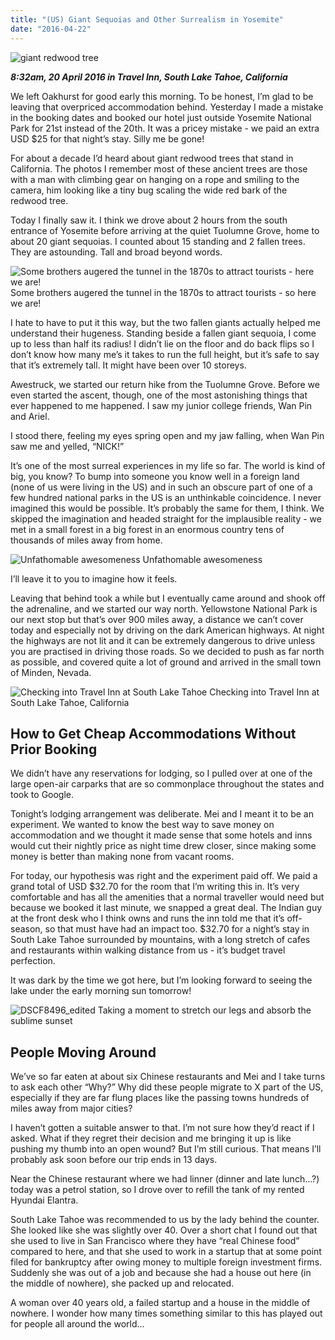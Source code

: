 ```yaml
---
title: "(US) Giant Sequoias and Other Surrealism in Yosemite"
date: "2016-04-22"
---
```


![giant redwood tree](images/DSCF8396_edited-1024x683.jpg)

**_8:32am, 20 April 2016 in Travel Inn, South Lake Tahoe, California_**

We left Oakhurst for good early this morning. To be honest, I’m glad to be leaving that overpriced accommodation behind. Yesterday I made a mistake in the booking dates and booked our hotel just outside Yosemite National Park for 21st instead of the 20th. It was a pricey mistake - we paid an extra USD $25 for that night’s stay. Silly me be gone!

For about a decade I’d heard about giant redwood trees that stand in California. The photos I remember most of these ancient trees are those with a man with climbing gear on hanging on a rope and smiling to the camera, him looking like a tiny bug scaling the wide red bark of the redwood tree.

Today I finally saw it. I think we drove about 2 hours from the south entrance of Yosemite before arriving at the quiet Tuolumne Grove, home to about 20 giant sequoias. I counted about 15 standing and 2 fallen trees. They are astounding. Tall and broad beyond words.

![Some brothers augered the tunnel in the 1870s to attract tourists - here we are!](images/DSCF8448_edited-683x1024.jpg) Some brothers augered the tunnel in the 1870s to attract tourists - so here we are!

I hate to have to put it this way, but the two fallen giants actually helped me understand their hugeness. Standing beside a fallen giant sequoia, I come up to less than half its radius! I didn’t lie on the floor and do back flips so I don’t know how many me’s it takes to run the full height, but it’s safe to say that it’s extremely tall. It might have been over 10 storeys.

Awestruck, we started our return hike from the Tuolumne Grove. Before we even started the ascent, though, one of the most astonishing things that ever happened to me happened. I saw my junior college friends, Wan Pin and Ariel.

I stood there, feeling my eyes spring open and my jaw falling, when Wan Pin saw me and yelled, “NICK!”

It’s one of the most surreal experiences in my life so far. The world is kind of big, you know? To bump into someone you know well in a foreign land (none of us were living in the US) and in such an obscure part of one of a few hundred national parks in the US is an unthinkable coincidence. I never imagined this would be possible. It’s probably the same for them, I think. We skipped the imagination and headed straight for the implausible reality - we met in a small forest in a big forest in an enormous country tens of thousands of miles away from home.

![Unfathomable awesomeness](images/DSCF8456_edited-1024x683.jpg) Unfathomable awesomeness

I’ll leave it to you to imagine how it feels.

Leaving that behind took a while but I eventually came around and shook off the adrenaline, and we started our way north. Yellowstone National Park is our next stop but that’s over 900 miles away, a distance we can’t cover today and especially not by driving on the dark American highways. At night the highways are not lit and it can be extremely dangerous to drive unless you are practised in driving those roads. So we decided to push as far north as possible, and covered quite a lot of ground and arrived in the small town of Minden, Nevada.

![Checking into Travel Inn at South Lake Tahoe](images/DSCF8524_edited-1024x683.jpg) Checking into Travel Inn at South Lake Tahoe, California

## How to Get Cheap Accommodations Without Prior Booking

We didn’t have any reservations for lodging, so I pulled over at one of the large open-air carparks that are so commonplace throughout the states and took to Google.

Tonight’s lodging arrangement was deliberate. Mei and I meant it to be an experiment. We wanted to know the best way to save money on accommodation and we thought it made sense that some hotels and inns would cut their nightly price as night time drew closer, since making some money is better than making none from vacant rooms.

For today, our hypothesis was right and the experiment paid off. We paid a grand total of USD $32.70 for the room that I’m writing this in. It’s very comfortable and has all the amenities that a normal traveller would need but because we booked it last minute, we snapped a great deal. The Indian guy at the front desk who I think owns and runs the inn told me that it’s off-season, so that must have had an impact too. $32.70 for a night’s stay in South Lake Tahoe surrounded by mountains, with a long stretch of cafes and restaurants within walking distance from us - it’s budget travel perfection.

It was dark by the time we got here, but I’m looking forward to seeing the lake under the early morning sun tomorrow!

![DSCF8496_edited](images/DSCF8496_edited-1024x683.jpg) Taking a moment to stretch our legs and absorb the sublime sunset

## People Moving Around

We’ve so far eaten at about six Chinese restaurants and Mei and I take turns to ask each other “Why?” Why did these people migrate to X part of the US, especially if they are far flung places like the passing towns hundreds of miles away from major cities?

I haven’t gotten a suitable answer to that. I’m not sure how they’d react if I asked. What if they regret their decision and me bringing it up is like pushing my thumb into an open wound? But I’m still curious. That means I’ll probably ask soon before our trip ends in 13 days.

Near the Chinese restaurant where we had linner (dinner and late lunch…?) today was a petrol station, so I drove over to refill the tank of my rented Hyundai Elantra.

South Lake Tahoe was recommended to us by the lady behind the counter. She looked like she was slightly over 40. Over a short chat I found out that she used to live in San Francisco where they have “real Chinese food” compared to here, and that she used to work in a startup that at some point filed for bankruptcy after owing money to multiple foreign investment firms. Suddenly she was out of a job and because she had a house out here (in the middle of nowhere), she packed up and relocated.

A woman over 40 years old, a failed startup and a house in the middle of nowhere. I wonder how many times something similar to this has played out for people all around the world…
